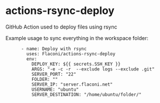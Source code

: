 # actions-rsync-deploy
GitHub Action used to deploy files using rsync

Example usage to sync everything in the workspace folder:
```
      - name: Deploy with rsync
        uses: Flaconi/actions-rsync-deploy
        env:
          DEPLOY_KEY: ${{ secrets.SSH_KEY }}
          ARGS: "-e -c -r  --exclude logs --exclude .git"
          SERVER_PORT: "22"
          FOLDER: ""
          SERVER_IP: "server.flaconi.net"
          USERNAME: "ubuntu"
          SERVER_DESTINATION: "/home/ubuntu/folder/"
```